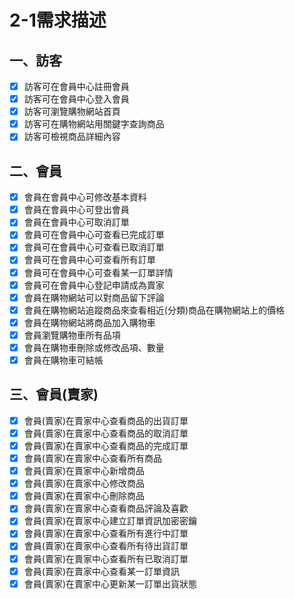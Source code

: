 # 2-1需求描述

## 一、訪客
- [x] 訪客可在會員中心註冊會員
- [x] 訪客可在會員中心登入會員
- [x] 訪客可瀏覽購物網站首頁
- [x] 訪客可在購物網站用關鍵字查詢商品
- [x] 訪客可檢視商品詳細內容

## 二、會員
- [x] 會員在會員中心可修改基本資料
- [x] 會員在會員中心可登出會員
- [x] 會員在會員中心可取消訂單
- [x] 會員可在會員中心可查看已完成訂單
- [x] 會員可在會員中心可查看已取消訂單
- [x] 會員可在會員中心可查看所有訂單
- [x] 會員可在會員中心可查看某一訂單詳情
- [x] 會員可在會員中心登記申請成為賣家
- [x] 會員在購物網站可以對商品留下評論
- [x] 會員在購物網站追蹤商品來查看相近(分類)商品在購物網站上的價格
- [x] 會員在購物網站將商品加入購物車
- [x] 會員瀏覽購物車所有品項
- [x] 會員在購物車刪除或修改品項、數量
- [x] 會員在購物車可結帳

## 三、會員(賣家)
- [x] 會員(賣家)在賣家中心查看商品的出貨訂單
- [x] 會員(賣家)在賣家中心查看商品的取消訂單
- [x] 會員(賣家)在賣家中心查看商品的完成訂單
- [x] 會員(賣家)在賣家中心查看所有商品
- [x] 會員(賣家)在賣家中心新增商品
- [x] 會員(賣家)在賣家中心修改商品
- [x] 會員(賣家)在賣家中心刪除商品
- [x] 會員(賣家)在賣家中心查看商品評論及喜歡
- [x] 會員(賣家)在賣家中心建立訂單資訊加密密鑰
- [x] 會員(賣家)在賣家中心查看所有進行中訂單
- [x] 會員(賣家)在賣家中心查看所有待出貨訂單
- [x] 會員(賣家)在賣家中心查看所有已取消訂單
- [x] 會員(賣家)在賣家中心查看某一訂單資訊
- [x] 會員(賣家)在賣家中心更新某一訂單出貨狀態
